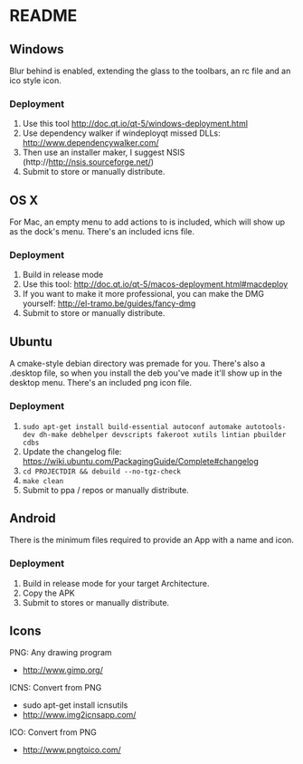 README
=======

Windows
----------
Blur behind is enabled, extending the glass to the toolbars, an rc file and an ico style icon.

### Deployment
  1. Use this tool http://doc.qt.io/qt-5/windows-deployment.html
  2. Use dependency walker if windeployqt missed DLLs: http://www.dependencywalker.com/
  3. Then use an installer maker, I suggest NSIS (http://http://nsis.sourceforge.net/)
  3. Submit to store or manually distribute.

OS X
----------
For Mac, an empty menu to add actions to is included, which will show up as the dock's menu.
There's an included icns file.

### Deployment
  1. Build in release mode
  2. Use this tool: http://doc.qt.io/qt-5/macos-deployment.html#macdeploy
  3. If you want to make it more professional, you can make the DMG yourself: http://el-tramo.be/guides/fancy-dmg
  3. Submit to store or manually distribute.

Ubuntu
----------
A cmake-style debian directory was premade for you.
There's also a .desktop file, so when you install the deb you've made it'll show up in the desktop menu.
There's an included png icon file.

### Deployment
  1. `sudo apt-get install build-essential autoconf automake autotools-dev dh-make debhelper devscripts fakeroot xutils lintian pbuilder cdbs`
  2. Update the changelog file: https://wiki.ubuntu.com/PackagingGuide/Complete#changelog
  3. `cd PROJECTDIR && debuild --no-tgz-check`
  4. `make clean`
  5. Submit to ppa / repos or manually distribute.

Android
----------
There is the minimum files required to provide an App with a name and icon.

### Deployment
  1. Build in release mode for your target Architecture.
  2. Copy the APK
  3. Submit to stores or manually distribute.

Icons
----------
PNG: Any drawing program
* http://www.gimp.org/

ICNS: Convert from PNG
* sudo apt-get install icnsutils
* http://www.img2icnsapp.com/

ICO: Convert from PNG
* http://www.pngtoico.com/
